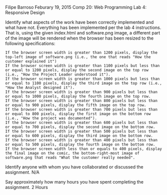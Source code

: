 Filipe Barroso
Feburary 19, 2015
Comp 20: Web Programming
Lab 4: Responsive Design

Identify what aspects of the work have been correctly implemented and what have not.
	Everything has been implemented per the lab 4 instructions.  That is, using the
	given index.html and software.png image, a different part of the image will be 
	rendered when the browser has been resized to the following specifications:

	If the browser screen width is greater than 1200 pixels, display the top-left image of software.png (i.e., the one that reads "How the customer explained it")
	If the browser screen width is greater than 1100 pixels but less than or equal to 1200 pixels, display the second image on the top row (i.e., "How the Project Leader understood it").
	If the browser screen width is greater than 1000 pixels but less than or equal to 1100 pixels, display the third image on the top row (i.e., "How the Analyst designed it").
	If the browser screen width is greater than 900 pixels but less than or equal to 1000 pixels, display the fourth image on the top row.
	If the browser screen width is greater than 800 pixels but less than or equal to 900 pixels, display the fifth image on the top row.
	If the browser screen width is greater than 700 pixels but less than or equal to 800 pixels, display the first image on the bottom row (i.e., "How the project was documented").
	If the browser screen width is greater than 600 pixels but less than or equal to 700 pixels, display the second image on the bottom row.
	If the browser screen width is greater than 500 pixels but less than or equal to 600 pixels, display the third image on the bottom row.
	If the browser screen width is greater than 400 pixels but less than or equal to 500 pixels, display the fourth image on the bottom row.
	If the browser screen width less than or equals to 400 pixels, display the final image on the comic, the bottom-right-most image of software.png that reads "What the customer really needed".

Identify anyone with whom you have collaborated or discussed the assignment.
	N/A

Say approximately how many hours you have spent completing the assignment.
	2 Hours